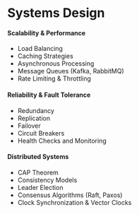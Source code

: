 # Systems Design

#### Scalability & Performance

* Load Balancing
* Caching Strategies
* Asynchronous Processing
* Message Queues (Kafka, RabbitMQ)
* Rate Limiting & Throttling

#### Reliability & Fault Tolerance

* Redundancy
* Replication
* Failover
* Circuit Breakers
* Health Checks and Monitoring

#### Distributed Systems

* CAP Theorem
* Consistency Models
* Leader Election
* Consensus Algorithms (Raft, Paxos)
* Clock Synchronization & Vector Clocks
